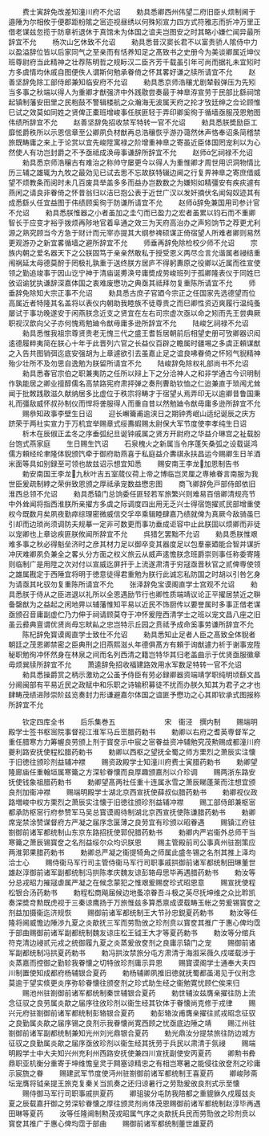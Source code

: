 <!-- { "loadSidebar": true } -->
　　费士寅辞免改差知潼川府不允诏
　　勅具悉卿西州伟望二府旧臣乆烦制阃于邉陲为尔相攸于便郡距枌隂之宻迩视昼绣以何殊矧宣力四方式符雅志而折冲万里正借老谋兹忽揽于防章祈退休于真馆未为体国之谊夫岂图安之时其略小嫌伫闻异最所辞宜不允
　　杨次山乞休致不允诏
　　勑具悉昔汉窦长君不以富贵骄人隂侍中力以盈溢辞位皆以后家同气之至亲而有恬养知足之髙致书之史册今为美谈卿属近坤仪班尊尉府当此精神之壮荐陈明哲之规眎汉二臣齐芳千载虽引年可尚而据礼未宜矧时方多虞情均休戚自图便佚人谓斯何勉承眷倚之怀其畧好谦之牍所请宜不允
　　赵善坚辞免除工部侍郎兼知临安府不允诏
　　勑具悉京师浩穰尤剧辇毂弹压为先矧当多事之秋端以得人为重卿才猷强济中外践敭尝奏最于神臯洊宣劳于民部比繇祠馆起镇制藩安田里之民枹鼓不警辑楼航之众瀚海无波属天府之抡才攷廷绅之佥论顾惟巳试之效莫如同姓之贤俾正橐班增峻事任朕匪轻于弄印卿奚徇于循墙亟服茂恩勉图伟绩所辞宜不允
　　赵善坚辞免招收禁军特转一官不允诏
　　勑具悉朕奬励臣工靡恡爵秩所以示恩信章至公卿夙负材猷再总浩穰恢乎游刅蔼然休声恪奉诏条简稽禁旅既畴庸之来上于论赏以宜先峻陞寓禄之阶增重神臯之寄虽近臣体国罔宠利以为心然使人有功岂封爵之不予亟祗成涣毋事谦辞所辞宜不允
　　赵师乞祠禄不允诏
　　勑具悉京师浩穣古有难治之称帅守屡更今以得人为重惟卿才周世用识洞物情比历三辅之雄辄为九牧之最効见已试去思不忘故朕特辍边阃之行复畀神臯之寄庶借威望不烦教条而阅时未几百废具举盖多多而益办岂数数之为嫌矧如精彊安有疾疢遽有燕闲之请良非眷倚之怀昔翁归以洁巳抱公表于近世广汉以发奸摘伏名闻匈奴迹其有成悉繇乆任宜益图于伟绩顾奚徇于防谦所请宜不允
　　赵师辞免兼国用司参计官不允诏
　　勑具悉朕惟器之小者虽加之圭勺而已盈力之宏者虽累以钧石而不重卿智长于应变才裕乎拨烦再陟地官着阜通之效三为天府高治办之声矧饷节之荐更尤利源之熟究顾当今方急于财计而元宰亦提其大纲参禆硕谋正倚宿望人所难者卿则易然更观游刅之新宜畧循墙之避所辞宜不允
　　师垂再辞免除检校少师不允诏
　　宗族内朝之爱名器天下之公朕固笃于亲亲然敢私于授受恩义两尽佥言允谐属者祲结重闱祸延太母德莫酧于罔极礼孰重于送终朕方居庐不得躬夀原之役卿以近属而徃宣使领之勤追竣事于因山讫宁神于清庙诞旉涣号庸奬成劳峻班列于孤卿隆表仪于同姓巳攽诏谕犹执谦辞深嘉体国之衷难废懋功之典亟其祗拜勿复重陈所请宜不允
　　师垂辞免除知大宗正事不允诏
　　勑具悉古庶子官廼今宗正之任国家先选德望而位高属近者特隆其名盖将以表仪内朝助我睦族不徒尊贵之而巳卿性资迈爽履行温纯蚤屡试于事功晚遂安于闲燕朕念近支之贤宜在左右司宗虚次亟以命之矧而先王尝典厥职视汉歆向父子亦何愧焉勉廸令猷毋庸多逊所辞宜不允
　　陆峻乞祠禄不允诏
　　勑具悉惟我祖宗尊贤贵老无愧三代之盛王耆哲居朝前后相望史册可攷卿器识闳逺德履粹夷简在朕心十年于此晋列六官之长益仪百辟之瞻属时疆埸之多虞正頼谋猷之入告共图销弭迄底安强胡为上章遽欲引去虽嘉止足之谊良咈眷倚之怀矧气貎精神殆少壮所不及勿思自逸勉为朕留所请宜不允
　　陆峻辞免除权礼部尚书不允诏
　　勑具悉春官宗伯之职兼夷防之任所以辩上下之分洽神人之和非学通古今识明制作孰能居之卿业擅醇儒名高禁路宪府肃抨弹之奏刑曹助钦恤之仁迨兼直于琐闱尤耸闻于批敇践敭滋久献纳居多比虚位于秩宗将畴才于宿望乆焉弄印无以逾卿昔鲁国秉礼而彊敌威怀叔孙制仪而悍将詟服得人而重自昔以然勉廸令猷毋庸多逊所辞宜不允
　　赐叅知政事李壁生日诏
　　迎长嶰籥甫逾浃日之期钟秀岷山适纪诞辰之庆方跻荣于两社实宣力于万机宜举赐章式绥夀嘏赐太尉保大军节度使李孝纯生日诏
　　析木在辰俶正孟冬之序垂弧纪旦诞钟戚属之贤方开尉府之华益介琳宫之祉载朌台饱式燕家庭
　　生日赐生饩诏
　　石泉槐火之新属当令序蓬矢桑弧之设载诞鸿儒方頼经纶聿隆体貎颁饩牵于御府助燕喜于私庭益介夀祺永扶昌运今赐卿生日羊酒米面等具如别録至可领也故兹诏示想宜知悉
　　赐安南王李龙加恩制告书
　　勅安南国王李龙九秋叶吉五室蒇仪荷上帝之博临岂灵厘之専飨眷言南服为我世臣爰疏制綍之荣倂致恩颁之厚祗承宠数益懋忠图
　　商飞卿辞免戸部侍郎依旧淮西总领不允诏
　　勑具悉辕门总饷委任匪轻若军旅繁兴则难易百倍卿清规亮节中外耸闻将指西淮朕所亲擢方多虞之际调度四出用无乏兴士得宿饱擢贰民部增重使权今既数月矣夙夜勤瘁综理密微威信交孚卒乘辑睦肆嘉乃绩就俾为真厥今敌骑虽巳引却而边琐尚须调防夫规摹一定非可数更而事功垂成讵容中止此朕固以烦卿而非徒以宠卿也上章谂疾匪朕攸闻所辞宜不允
　　呉猎乞罢黜不允诏
　　勑具悉朕惟艰难多事之秋必得魁垒济时之彦其材力足以御卒变其器度足以包羣豪廼能合智并谋折冲厌难卿夙负兼全之畧乆分方面之权义旅云从威声逺憺朕念班爵崇则事任称委寄隆则临制广是用陞之次对付以宣威迄屏扞于上流遂肃清于穷冦亟晋秋官之贰俾専使领之雄属戡定于西陲宜将明于徳意徒得君重勉为朕行此诚忘私防国之时胡以引咎乞身为请亟其叱驭勿复重陈所请宜不允
　　张泽辞免宝谟阁直学士宫观不允诏
　　勑具悉朕于侍从之臣进退以礼所以全恩遇励节行也卿性质端靖议论正平擢居禁近之聨备罄猷为之益起之闲地畀以辅藩惟知平易以近民不饰厨传以要誉属时多事正借老谋亟颁召音庸副虚伫乃力伸于祠请顾莫夺于冲怀爰陞西清学士之班以宠文昌八座之旧虽云彛典亶谓优贤尚毋忘畎畆之忠岂特示丘园之贲祗予成命奚事劳谦所辞宜不允
　　陈杞辞免寳谟阁直学士致仕不允诏
　　勑具悉知止足者人臣之髙致全体貎者朝廷之茂恩卿禁密之臣典刑之旧燕熙滋乆年德俱髙方有頼于询猷遽力祈于谢事宠陞秘职勉徇冲怀然身在林泉之间而名列西清之籍岂特华其归老盖曲示于优贤亟服徽章毋烦巽牍所辞宜不允
　　萧逵辞免招收福建路效用水军数足特转一官不允诏
　　勑具悉操爵赏之柄示激劝之公虽予侍臣有劳必録卿器资端靖学职纯明顷繇文昌分阃闽部有平易近民之政赋中和乐职之诗输积募徒不扰而办朕久知其为君子之才也肆畴茂绩进陟崇阶兹览奏封力形谦避嘉尔体国之谊匪予懋功之心其即钦承式图报称所辞宜不允


　　钦定四库全书
　　后乐集巻五　　　　　　　宋　衞泾　撰内制
　　赐端明殿学士签书枢宻院事督视江淮军马丘崈腊药勅书
　　勅卿以右府之耆英専督军之重任腊寒方力筹幄良劳颁上剂于寳奁示中宸之宻眷益资冲辅勉究茂勲赐成都潼川府夔利路安抚使程松腊药勅书
　　勅卿以西枢之望抚全蜀之师方栗烈之萧辰实注懐于旧徳往颁珍剂益辅冲襟
　　赐资政殿学士知潼川府费士寅腊药勅书
　　勅卿望隆廊庙任重翰垣属寒籥之方深轸眷懐而良厚趣颁嘉剂以介珍调
　　赐两浙东路安抚使钱象祖腊药勅书
　　勅卿望髙两社任重十连属氷雪之萧辰睇蓬莱而注想宜颁良剂加衞冲襟
　　赐端明殿学士湖北京西宣抚使薛叔似腊药勅书
　　勅卿视仪政路増峻中权方栗烈之萧辰实注懐于旧徳往颁珍剂益辅冲襟
　　赐工部侍郎兼枢宻都承防枢宻行府参赞军马吴总寳谟阁待制湖北京西宣抚使陈谦腊药勅书
　　勅卿席宠禁涂赞谋督府方严凝之届序念匽薄之良劳宜有珍颁以昭眷遇
　　赐镇江府驻劄御前诸军都统制山东京东路招抚使郭倪腊药勅书
　　勅卿内严岩衞外总师干当寒籥之萧辰锡寳奁之名剂益绥尔众均识朕恩
　　赐主管殿前司公事真州驻劄策应两淮郭果腊药勅书
　　勅卿总严凝之衞提犄角之师属此盛冬锡之名剂其推上泽均洽士心
　　赐侍衞马军行司主管侍衞马军行司职事戚拱御前诸军都统制田琳董世雄赵淳御前诸军副都统制冯拱陈孝庆魏友谅彭辂毋思毕再遇腊药勅书
　　勅汝等分总戎昭力摧冦虐属严凝之在候念蒙犯之惟艰爰赐奁珍式昭恩意
　　赐宣抚使程松银合汤药勅书
　　勅程松商飚届候边地蚤凉眷吾斗极之英尽抚坤维之众比聆凯奏深奬竒勲既虎视于三秦谅鹰扬于万旅惟兹多算悉禀成谟载畴玉帐之劳爰锡寳奁之剂益加摄衞迄济规恢
　　赐御前诸军都统制王大节孙忠鋭夏药勅书
　　勅汝等任隆将阃威憺边陲渉九夏之炎歊抚三军而劳勚攽之珍剂贲以寳奁其推广于惠心俾均霑于部曲赐御前诸军副都统制魏友谅庄松王钺王大才等夏药勅书
　　勅汝等分绾兵符克清边祲贰元戎之统御履九夏之炎蒸爰攽奁剂之良庸示辕门之宠
　　赐御前诸军副都统制冯拱夏药勅书
　　勅冯拱汝禁旅分屯方肃清于海溆采薇久戍嗟载渉于炎蒸嘉而控御之勤轸我眷懐之切特攽珍剂庸示异恩
　　赐寳谟阁学士通奉大夫四川制置使知成都府杨辅银合夏药
　　勅杨辅卿夙推旧徳就抚蜀都虽渇见于仪刑念莫逾于望实倐更炎序弥轸眷懐往颁奁剂之珍式助生经之衞勉寛忧顾伫俟来归
　　赐池州驻劄御前诸军都统制秦世辅银合夏药
　　勅世辅汝兹膺亲擢往防上流念征驭之良劳属炎歊之届序往攽珍剂以衞生经其钦体于眷懐尚克修于戎律
　　赐兴元府驻劄御前诸军都统制彭辂银合夏药
　　勅彭辂汝甫膺亲擢往贰戎昭念征驭之良勤属炎歊之届序锡之良剂示我眷懐尚寛西顾之忧亟底边陲之靖
　　赐江州驻劄御前诸军副都统制兼知光州刘光鼎银合夏药
　　勅光鼎汝分提禁旅往防边城方征驭之良勤属炎歊之届序亟攽珍剂以衞生经其抚劳于兵民以肃清于氛祲
　　赐端明殿学士中大夫知兴州充利州西路安抚使兼四川宣抚副使安丙夏药
　　卿勲书彜鼎职亚机衡分重寄于坤维憺皇灵于闗塞谅精忠之有相岂寒暑之能侵往攽奁剂之珍庸示宸旒之眷
　　赐建武军节度使沔州驻劄御前诸军都统制王喜夏药
　　卿峻陟斋坛宠膺将钺亲提王旅克复秦关当凯奏之还归谅暑行之劳勚爰攽良剂式示至懐
　　赐侍御马军行司职事戚拱夏药
　　卿驵骏分屯防我陪都之重貔貅久戍履兹炎夏之辰载嘉扞御之劳深轸眷懐之厚往颁灵剂尚体茂恩赐御前诸军都统制赵淳毕再遇田琳等夏药
　　汝等任隆阃制勲茂戎昭属气序之炎歊抚兵民而劳勚攽之珍剂贲以寳奁其推广于惠心俾均霑于部曲
　　赐御前诸军都统制董世雄夏药
